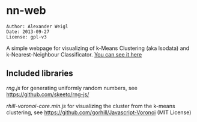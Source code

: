 nn-web
======

    Author: Alexander Weigl
    Date: 2013-09-27
    License: gpl-v3

A simple webpage for visualizing of k-Means Clustering (aka Isodata) and k-Nearest-Neighbour Classificator. [You can see it here](http://areku.github.io/nn-web/)



## Included libraries

*rng.js* for generating uniformly random numbers, see https://github.com/skeeto/rng-js/

*rhill-voronoi-core.min.js* for visualizing the cluster from the k-means clustering, see
https://github.com/gorhill/Javascript-Voronoi (MIT License)
